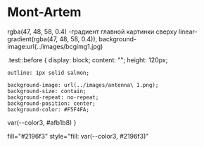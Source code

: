 # Mont-Artem

rgba(47, 48, 58, 0.4) -градиент главной картинки сверху
linear-gradient(rgba(47, 48, 58, 0.4)),
background-image:url(../images/bcgimg1.jpg)

.test::before {
display: block;
content: "";
height: 120px;

    outline: 1px solid salmon;

    background-image: url(../images/antenna\ 1.png);
    background-size: contain;
    background-repeat: no-repeat;
    background-position: center;
    background-color: #F5F4FA;

var(--color3, #afb1b8)
}

fill="#2196f3" style="fill: var(--color3, #2196f3)"
